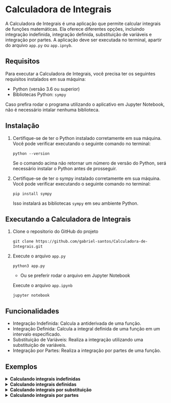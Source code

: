 # Calculadora de Integrais

A Calculadora de Integrais é uma aplicação que permite calcular integrais de funções matemáticas. Ela oferece diferentes opções, incluindo integração indefinida, integração definida, substituição de variáveis e integração por partes. A aplicação deve ser executada no terminal, apartir do arquivo `app.py` ou `app.ipnyb`.

## Requisitos

Para executar a Calculadora de Integrais, você precisa ter os seguintes requisitos instalados em sua máquina:

- Python (versão 3.6 ou superior)
- Bibliotecas Python: `sympy`

Caso prefira rodar o programa utilizando o aplicativo em Jupyter Notebook, não é necessário intalar nenhuma biblioteca.

## Instalação

1. Certifique-se de ter o Python instalado corretamente em sua máquina. Você pode verificar executando o seguinte comando no terminal:

   ```shell
   python --version
   ```
    Se o comando acima não retornar um número de versão do Python, será necessário instalar o Python antes de prosseguir.

2. Certifique-se de ter o sympy instalado corretamente em sua máquina. Você pode verificar executando o seguinte comando no terminal:
   ```shell
   pip install sympy
   ```
   Isso instalará as bibliotecas `sympy` em seu ambiente Python.

## Executando a Calculadora de Integrais

1. Clone o repositorio do GitHub do projeto
   ```shell
   git clone https://github.com/gabriel-santos/Calculadora-de-Integrais.git
   ```
2. Execute o arquivo `app.py`
   ```shell
   python3 app.py
   ```
   - Ou se preferir rodar o arquivo em Jupyter Notebook

   Execute o arquivo `app.ipynb`
   ```shell
   jupyter notebook
   ```

## Funcionalidades

- Integração Indefinida: Calcula a antiderivada de uma função.
- Integração Definida: Calcula a integral definida de uma função em um intervalo especificado.
- Substituição de Variáveis: Realiza a integração utilizando uma substituição de variáveis.
- Integração por Partes: Realiza a integração por partes de uma função.

## Exemplos

<details>
  <summary><strong>Calculando integrais indefinidas</strong></summary>

  1. ∫(3x² + 2)dx
   - Entrada: 3*(x**2) + 2
   - Saida: x*(x**2+2)
  
  <p style="text-align:center"><img src="images/Ex-1.1.png" height="300px" width="500px" /></p>
  
  2. ∫(cos(x) + 2e^x)dx
   - Entrada: cos(x) + 2*(E**x)
   - Saida: 2*(E**x) + sin(x)
  
  <p style="text-align:center"><img src="images/Ex-1.2.png" height="300px" width="500px" /></p>

  3. ∫(e^x + 1/x)dx
   - Entrada: E**x + 1/x
   - Saida: E**x + ln(x)

  <p style="text-align:center"><img src="images/Ex-1.3.png" height="300px" width="500px" /></p>

  4. ∫(2sin(x) + 3cos(x))dx
   - Entrada: 2*sin(x) + 3*cos(x)
   - Saida: 2*sin(x) + 3*cos(x)
  
  <p style="text-align:center"><img src="images/Ex-1.4.png" height="300px" width="500px" /></p>

  5. ∫(5/x²)dx
   - Entrada: 5/(x**2)
   - Saida: 5/x

  <p style="text-align:center"><img src="images/Ex-1.5.png" height="300px" width="500px" /></p>

</details>

<details>
  <summary><strong>Calculando integrais definidas</strong></summary>

  1. ∫[0, 2] 2x dx
   - Função: 2*x
   - Limite inferior: 0
   - Limite superior: 2
   - Saída: 4

  <p style="text-align:center"><img src="images/Ex-2.1.png" width="400px" /></p>

  2. ∫[1, 3] (x² + 3x) dx
   - Função: x**2+3*x
   - Limite inferior: 1
   - Limite superior: 3
   - Saída: 62/3

  <p style="text-align:center"><img src="images/Ex-2.2.png" width="400px" /></p>

  3. ∫[0, π] sin(2x) dx
   - Função: sin(2*x)
   - Limite inferior: 0
   - Limite superior: pi
   - Saída: 0

  <p style="text-align:center"><img src="images/Ex-2.3.png" width="400px" /></p>

  4. ∫[0, 1] e^x dx
   - Função: E**x
   - Limite inferior: 0
   - Limite superior: 1
   - Saída: -1 + e

  <p style="text-align:center"><img src="images/Ex-2.4.png" width="400px" /></p>

  5. ∫[0, e] (ln(x) + x) dx
   - Função: log(x) + x
   - Limite inferior: 0
   - Limite superior: E
   - Saída: E**2/2

  <p style="text-align:center"><img src="images/Ex-2.5.png" width="400px" /></p>

</details>

<details>
  <summary><strong>Calculando integrais por substituição</strong></summary>

  1. ∫(2x + 1)√(x² + x + 1) dx
   - Função: (2*x + 1)*sqrt(x**2 + x + 1)
   - Valor de u: x**2 + x + 1
   - Saída: (2*(x**2+x+1)**3/2)/3

      <details>
        <summary><strong>Solução</strong></summary>
        <p style="text-align:center"><img src="images/Ex-3.1.png" width="400px" /></p>
      </details>

  2. ∫e^x sin(e^x) dx
   - Função: E**x*sin(E**x)
   - Valor de u: E**x
   - Saída: -cos(E**x)

      <details>
        <summary><strong>Solução</strong></summary>
        <p style="text-align:center"><img src="images/Ex-3.2.png" width="400px" /></p>
      </details>

  3. ∫1 / (5-3x) dx
   - Função: 1/(5-3*x)
   - Valor de u: 5-3*x
   - Saída: -1/3*log(5-3*x)

      <details>
        <summary><strong>Solução</strong></summary>
        <p style="text-align:center"><img src="images/Ex-3.3.png" width="400px" /></p>
      </details>

  4. ∫(x + 1)/(x² + 2x + 2) dx
   - Função: (x + 1)/(x**2 + 2*x + 2)
   - Valor de u: x**2 + 2*x + 2
   - Saída: (log(x**2 + 2*x + 2))/2

      <details>
        <summary><strong>Solução</strong></summary>
        <p style="text-align:center"><img src="images/Ex-3.4.png" width="400px" /></p>
      </details>

  5. ∫cos(x)√sin(x) dx
   - Função: cos(x) * sqrt(sin(x))
   - Valor de u: sin(x)
   - Saída: (2/3) * sin^(3/2)

      <details>
        <summary><strong>Solução</strong></summary>
        <p style="text-align:center"><img src="images/Ex-3.5.png" width="400px" /></p>
      </details>

</details>

<details>
  <summary><strong>Calculando integrais por partes</strong></summary>

  1. ∫x sin(x) dx
   - Função: x*sin(x)
   - Valor de u: x
   - Valor de dv: sin(x)
   - Saída: sin(x) - x*cos(x)

      <details>
        <summary><strong>Solução</strong></summary>
        <p style="text-align:center"><img src="images/Ex-4.1.png" width="400px" /></p>
      </details>

  2. ∫ln(x) dx
   - Função: ln(x)
   - Valor de u: ln(x)
   - Valor de dv: 1
   - Saída: x*ln(x) - x

      <details>
        <summary><strong>Solução</strong></summary>
        <p style="text-align:center"><img src="images/Ex-4.2.png" width="400px" /></p>
      </details>

  3. ∫x*cos(5x) dx
   - Função: x*cos(5*x)
   - Valor de u: x
   - Valor de dv: cos(5*x)
   - Saída: (1/5)*x*sin(5*x) + (1/25)*cos(5*x)

      <details>
        <summary><strong>Solução</strong></summary>
        <p style="text-align:center"><img src="images/Ex-4.3.png" width="400px" /></p>
      </details>

  4. ∫x^2 ln(x) dx
   - Função: x^2*ln(x)
   - Valor de u: ln(x)
   - Valor de dv: x^2
   - Saída: (1/3)*x^3*ln(x) - x^3/9

      <details>
        <summary><strong>Solução</strong></summary>
        <p style="text-align:center"><img src="images/Ex-4.4.png" width="400px" /></p>
      </details>

  5. ∫(x^2+2*x)*cos(x) dx
   - Função: (x^2+2*x)*cos(x)
   - Valor de u: x^2+2*x
   - Valor de dv: cos(x)
   - Saída: 2*x*cos(x) + (x^2  + 2*x)*sin(x) - 2*sin(x) + 2*cos(x)

      <details>
        <summary><strong>Solução</strong></summary>
        <p style="text-align:center"><img src="images/Ex-4.5.png" width="400px" /></p>
      </details>

</details>
